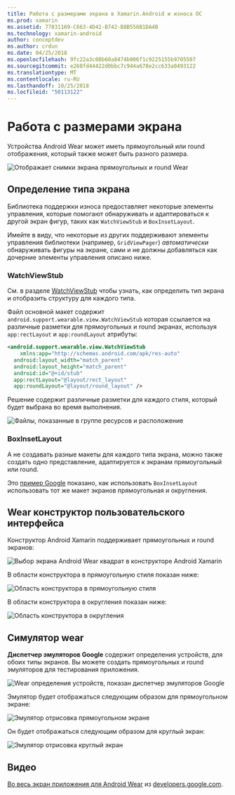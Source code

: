 ```yaml
---
title: Работа с размерами экрана в Xamarin.Android и износа ОС
ms.prod: xamarin
ms.assetid: 77831169-C663-4D42-B742-B8B556B1DA4B
ms.technology: xamarin-android
author: conceptdev
ms.author: crdun
ms.date: 04/25/2018
ms.openlocfilehash: 9fc22a3c08b60a8474b006f1c9225155b9705507
ms.sourcegitcommit: e268fd44422d0bbc7c944a678e2cc633a0493122
ms.translationtype: MT
ms.contentlocale: ru-RU
ms.lasthandoff: 10/25/2018
ms.locfileid: "50113122"
---
```

# <a name="working-with-screen-sizes"></a>Работа с размерами экрана

Устройства Android Wear может иметь прямоугольный или round отображения, который также может быть разного размера.

![Отображает снимки экрана прямоугольных и round Wear](screen-sizes-images/moyeu-wear.png)

## <a name="identifying-screen-type"></a>Определение типа экрана

Библиотека поддержки износа предоставляет некоторые элементы управления, которые помогают обнаруживать и адаптироваться к другой экран фигур, таких как `WatchViewStub` и `BoxInsetLayout`.

Имейте в виду, что некоторые из других поддерживают элементы управления библиотеки (например, `GridViewPager`) *автоматически* обнаруживать фигуры на экране, сами и не должны добавляться как дочерние элементы управления описано ниже.

### <a name="watchviewstub"></a>WatchViewStub

См. в разделе [WatchViewStub](https://developer.xamarin.com/samples/WatchViewStub/) чтобы узнать, как определить тип экрана и отобразить структуру для каждого типа.

Файл основной макет содержит `android.support.wearable.view.WatchViewStub` которая ссылается на различные разметки для прямоугольных и round экранах, используя `app:rectLayout` и `app:roundLayout` атрибуты:

```xml
<android.support.wearable.view.WatchViewStub
    xmlns:app="http://schemas.android.com/apk/res-auto"
  android:layout_width="match_parent"
  android:layout_height="match_parent"
  android:id="@+id/stub"
  app:rectLayout="@layout/rect_layout"
  app:roundLayout="@layout/round_layout" />
```

Решение содержит различные разметки для каждого стиля, который будет выбрана во время выполнения.

![Файлы, показанные в группе ресурсов и расположение](screen-sizes-images/solution.png)


### <a name="boxinsetlayout"></a>BoxInsetLayout

А не создавать разные макеты для каждого типа экрана, можно также создать одно представление, адаптируется к экранам прямоугольный или round.

Это [пример Google](https://developer.android.com/training/wearables/ui/layouts.html#same-layout) показано, как использовать `BoxInsetLayout` использовать тот же макет экранов прямоугольная и округления.


## <a name="wear-ui-designer"></a>Wear конструктор пользовательского интерфейса

Конструктор Android Xamarin поддерживает прямоугольных и round экранов:

![Выбор экрана Android Wear квадрат в конструкторе Android Xamarin](screen-sizes-images/design-screen-type.png)

В области конструктора в прямоугольную стиля показан ниже:

![Область конструктора в прямоугольную стиля](screen-sizes-images/design-rect.png) 

В области конструктора в округления показан ниже:

![Область конструктора в округления](screen-sizes-images/design-round.png)


## <a name="wear-simulator"></a>Симулятор wear

**Диспетчер эмуляторов Google** содержит определения устройств, для обоих типы экранов. Вы можете создать прямоугольных и round эмуляторов для тестирования приложения.

![Wear определения устройств, показан диспетчер эмуляторов Google](screen-sizes-images/emulator-devices.png)

Эмулятор будет отображаться следующим образом для прямоугольном экране:

![Эмулятор отрисовка прямоугольном экране](screen-sizes-images/recipe-2.png) 

Он будет отображаться следующим образом для круглый экран:

![Эмулятор отрисовка круглый экран](screen-sizes-images/recipe-2-round.png)

## <a name="video"></a>Видео

[Во весь экран приложения для Android Wear](https://www.youtube.com/watch?v=naf_WbtFAlY) из [developers.google.com](https://www.youtube.com/channel/UC_x5XG1OV2P6uZZ5FSM9Ttw).

